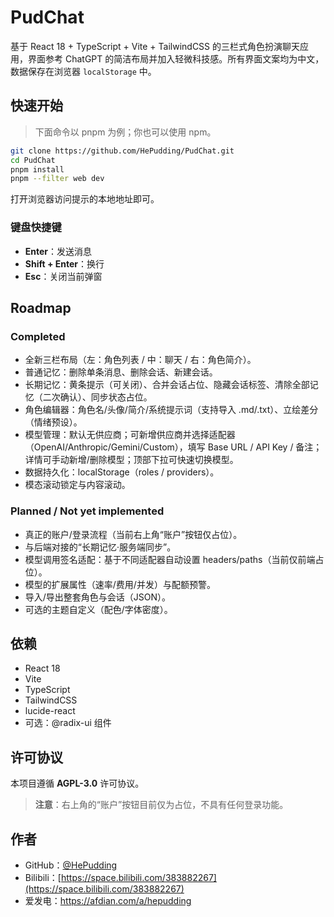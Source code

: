 # PudChat

基于 React 18 + TypeScript + Vite + TailwindCSS 的三栏式角色扮演聊天应用，界面参考 ChatGPT 的简洁布局并加入轻微科技感。所有界面文案均为中文，数据保存在浏览器 `localStorage` 中。

## 快速开始

> 下面命令以 pnpm 为例；你也可以使用 npm。

```bash
git clone https://github.com/HePudding/PudChat.git
cd PudChat
pnpm install
pnpm --filter web dev
```

打开浏览器访问提示的本地地址即可。

### 键盘快捷键

- **Enter**：发送消息
- **Shift + Enter**：换行
- **Esc**：关闭当前弹窗

## Roadmap

### Completed

- 全新三栏布局（左：角色列表 / 中：聊天 / 右：角色简介）。
- 普通记忆：删除单条消息、删除会话、新建会话。
- 长期记忆：黄条提示（可关闭）、合并会话占位、隐藏会话标签、清除全部记忆（二次确认）、同步状态占位。
- 角色编辑器：角色名/头像/简介/系统提示词（支持导入 .md/.txt）、立绘差分（情绪预设）。
- 模型管理：默认无供应商；可新增供应商并选择适配器（OpenAI/Anthropic/Gemini/Custom），填写 Base URL / API Key / 备注；详情可手动新增/删除模型；顶部下拉可快速切换模型。
- 数据持久化：localStorage（roles / providers）。
- 模态滚动锁定与内容滚动。

### Planned / Not yet implemented

- 真正的账户/登录流程（当前右上角“账户”按钮仅占位）。
- 与后端对接的“长期记忆·服务端同步”。
- 模型调用签名适配：基于不同适配器自动设置 headers/paths（当前仅前端占位）。
- 模型的扩展属性（速率/费用/并发）与配额预警。
- 导入/导出整套角色与会话（JSON）。
- 可选的主题自定义（配色/字体密度）。

## 依赖

- React 18
- Vite
- TypeScript
- TailwindCSS
- lucide-react
- 可选：@radix-ui 组件

## 许可协议

本项目遵循 **AGPL-3.0** 许可协议。

> **注意**：右上角的“账户”按钮目前仅为占位，不具有任何登录功能。

## 作者

- GitHub：[@HePudding](https://github.com/HePudding)
- Bilibili：[https://space.bilibili.com/383882267](https://space.bilibili.com/383882267)
- 爱发电：https://afdian.com/a/hepudding
